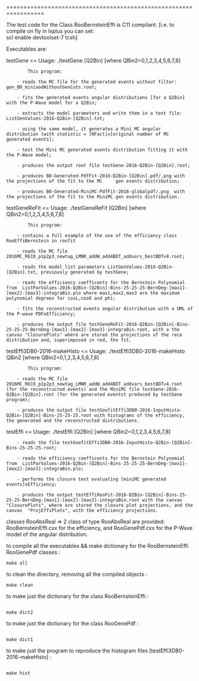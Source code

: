 =================================================================

The test code for the Class RooBernsteinEffi is C11 compliant. 
[i.e. to compile on fly in lxplus you can set:  
scl enable devtoolset-7 tcsh]

Executables are:

testGene <= Usage: ./testGene [Q2Bin]  [where QBin2=0,1,2,3,4,5,6,7,8]

            This program: 
	    
		- reads the MC file for the generated events without filter: gen_B0_miniaodWithoutGenCuts.root;
	    
 		- fits the generated events angular distributions [for a Q2Bin] with the P-Wave model for a Q2Bin;
	    
		- extracts the model parameters and write them in a text file: ListGenValues-2016-Q2Bin-[Q2Bin].txt;
	    
		- using the same model, it generates a Mini MC angular distribution (with statistic = [NFact]x[original number of MC generated events];
	    
		- test the Mini MC generated events distribution fitting it with the P-Wave model;
	    
		- produces the output root file testGene-2016-Q2Bin-[Q2Bin].root;
	    
		- produces B0-Generated-PdfFit-2016-Q2Bin-[Q2Bin].pdf/.png with the projections of the fit to the MC     gen events distribution;
	    
		- produces B0-Generated-MiniMC-PdfFit-2016-globalpdf/.png  with the projections of the fit to the MiniMC gen events distribution.
	    
	    
	    
	     
	    
testGeneReFit <= Usage: ./testGeneReFit    [Q2Bin]    [where QBin2=0,1,2,3,4,5,6,7,8]

            This program: 
	    
		- contains a full example of the use of the efficiency class RooEffiBernstein in roofit 

		- reads the MC file 2016MC_RECO_p1p2p3_newtag_LMNR_addW_add4BDT_addvars_bestBDTv4.root;
	    
		- reads the model list parameters ListGenValues-2016-Q2Bin-[Q2Bin].txt, previously generated by testGene;
	    
		- reads the efficiency coefficents for the Bernstein Polynomial from  ListParValues-2016-Q2Bin-[Q2Bin]-Bins-25-25-25-BernDeg-[max1]-[max2]-[max3]-integraBin.plo where max1,max2,max3 are the maximum polynomial degrees for cosL,cosK and phi;
	    
		- fits the reconstructed events angular distribution with a UML of the P-wave PDFxEfficiency;
	    
		- produces the output file testGeneReFit-2016-Q2Bin-[Q2Bin]-Bins-25-25-25-BernDeg-[max1]-[max2]-[max3]-integraBin.root, with a the canvas "ClosurePlots" where are stored the projections of the reco distribution and, superimposed in red, the fit.  
		 
		 
testEffi3DB0-2016-makeHisto <= Usage:  ./testEffi3DB0-2016-makeHisto     QBin2     [where QBin2=0,1,2,3,4,5,6,7,8] 

            This program: 
	    
		- reads the MC file 2016MC_RECO_p1p2p3_newtag_LMNR_addW_add4BDT_addvars_bestBDTv4.root (for the reconstructed events) and the MiniMC file testGene-2016-Q2Bin-[Q2Bin].root (for the generated eventst produced by testGene program);
	    
		- produces the output file testGoofitEffi3DB0-2016-InputHisto-Q2Bin-[Q2Bin]-Bins-25-25-25.root with histograms of the efficiency, the generated and the reconstructed distributions.
		   
testEffi     <= Usage: ./testEffi     [Q2Bin]      [where QBin2=0,1,2,3,4,5,6,7,8]
	    
		- reads the file testGoofitEffi3DB0-2016-InputHisto-Q2Bin-[Q2Bin]-Bins-25-25-25.root;		   
	    
		- reads the efficiency coefficents for the Bernstein Polynomial from  ListParValues-2016-Q2Bin-[Q2Bin]-Bins-25-25-25-BernDeg-[max1]-[max2]-[max3]-integraBin.plo; 
	    
		- performs the closure test evaluating [miniMC generated events]xEfficiency;
	    
		- produces the output testEffiRooFit-2016-Q2Bin-[Q2Bin]-Bins-25-25-25-BernDeg-[max1]-[max2]-[max3]-integraBin.root with the canvas "ClosurePlots", where are stored the closure plot projections, and the canvas  "ProjEffiPlots", with the efficiency projections. 
		   
		   
classes RooAbsReal => 2 class of type RooAbsReal are provided: RooBernsteinEffi.cxx	for the efficiency, and RooGenePdf.cxx for the P-Wave model of the angular distribution.	             

 
to compile all the executables  && make dictionary for the RooBernsteinEffi RooGenePdf classes :
```
make all
```

to clean the directory, removing all the compiled objects :

```
make clean
```

to make just the dictionary for the class RooBernsteinEffi :
```

make dict2
```
to make just the dictionary for the class RooGenePdf :
```

make dict1
```

to make just the program to reproduce the histogram files [testEffi3DB0-2016-makeHisto] :
```

make hist
```

